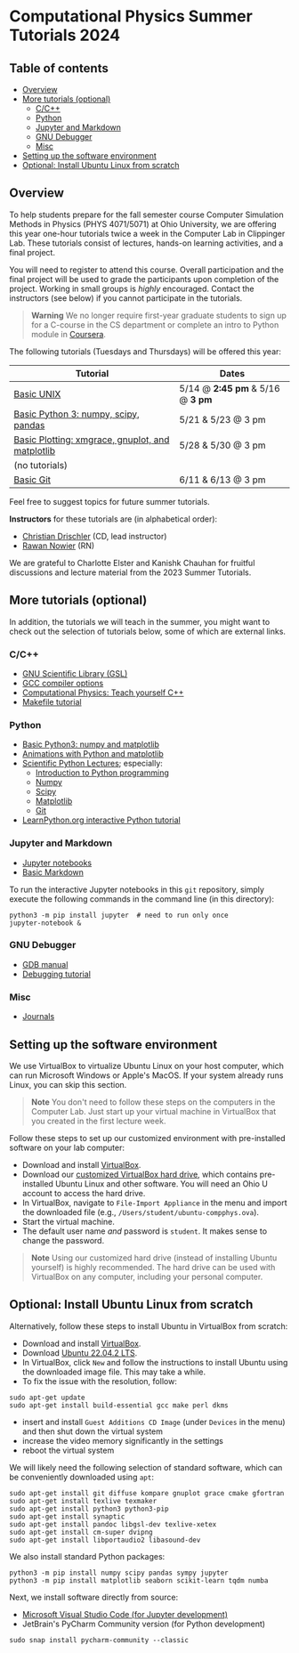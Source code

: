 # Computational Physics Summer Tutorials 2024 <!-- omit from toc -->

## Table of contents <!-- omit from toc -->

- [Overview](#overview)
- [More tutorials (optional)](#more-tutorials-optional)
  - [C/C++](#cc)
  - [Python](#python)
  - [Jupyter and Markdown](#jupyter-and-markdown)
  - [GNU Debugger](#gnu-debugger)
  - [Misc](#misc)
- [Setting up the software environment](#setting-up-the-software-environment)
- [Optional: Install Ubuntu Linux from scratch](#optional-install-ubuntu-linux-from-scratch)


## Overview

To help students prepare for the fall semester course Computer Simulation Methods in Physics (PHYS 4071/5071) at Ohio University, we are offering this year one-hour tutorials twice a week in the Computer Lab in Clippinger Lab. These tutorials consist of lectures, hands-on learning activities, and a final project.

You will need to register to attend this course. Overall participation and the final project will be used to grade the participants upon completion of the project. Working in small groups is _highly_ encouraged. Contact the instructors (see below) if you cannot participate in the tutorials. 

> **Warning**
> We no longer require first-year graduate students to sign up for a C-course in the CS department or complete an intro to Python module in [Coursera](https://www.coursera.org/).

The following tutorials (Tuesdays and Thursdays) will be offered this year:

| Tutorial       | Dates | 
| ----------- | ----------- |
| [Basic UNIX](unix_tutorial.ipynb)        | 5/14 @ **2:45 pm** & 5/16 @ **3 pm** | 
| [Basic Python 3: numpy, scipy, pandas](python_tutorial.ipynb)         | 5/21 & 5/23 @ 3 pm | 
| [Basic Plotting: xmgrace, gnuplot, and matplotlib](plotting_tutorial/plotting_tutorial.ipynb)        | 5/28 & 5/30 @ 3 pm | 
| (no tutorials)   |      | 
| [Basic Git](git-github/README.md)          | 6/11 & 6/13 @ 3 pm | 

Feel free to suggest topics for future summer tutorials.

**Instructors** for these tutorials are (in alphabetical order):
* [Christian Drischler](https://www.ohio.edu/cas/drischler) (CD, lead instructor)
* [Rawan Nowier](https://www.ohio.edu/cas/rn757120) (RN)

We are grateful to Charlotte Elster and Kanishk Chauhan for fruitful discussions and lecture material from the 2023 Summer Tutorials.


## More tutorials (optional)

In addition, the tutorials we will teach in the summer, you might want to check out the selection of tutorials below, some of which are external links.

### C/C++
* [GNU Scientific Library (GSL)](gsl.ipynb)
* [GCC compiler options](gcc_compiler_options.ipynb)
* [Computational Physics: Teach yourself C++](https://computationalscienceuio.github.io/RefreshProgrammingSkills/notebooks/Cpp/LectureNotes.html)
* [Makefile tutorial](https://makefiletutorial.com/#makefile-cookbook)

### Python
* [Basic Python3: numpy and matplotlib](Python3/tutorial.ipynb)
* [Animations with Python and matplotlib](Python3/tutorial_animations.ipynb)
* [Scientific Python Lectures](https://github.com/jrjohansson/scientific-python-lectures); especially:
  -  [Introduction to Python programming](https://github.com/jrjohansson/scientific-python-lectures/blob/master/Lecture-1-Introduction-to-Python-Programming.ipynb)
  -  [Numpy](https://github.com/jrjohansson/scientific-python-lectures/blob/master/Lecture-2-Numpy.ipynb)
  -  [Scipy](https://github.com/jrjohansson/scientific-python-lectures/blob/master/Lecture-3-Scipy.ipynb)
  -  [Matplotlib](https://github.com/jrjohansson/scientific-python-lectures/blob/master/Lecture-4-Matplotlib.ipynb)
  -  [Git](https://github.com/jrjohansson/scientific-python-lectures/blob/master/Lecture-7-Revision-Control-Software.ipynb)
* [LearnPython.org interactive Python tutorial](https://www.learnpython.org/)

### Jupyter and Markdown
* [Jupyter notebooks](https://www.dataquest.io/blog/jupyter-notebook-tutorial/)
* [Basic Markdown](https://github.com/jrjohansson/numerical-python-book-code/blob/master/ch01-Markdown.ipynb)

To run the interactive Jupyter notebooks in this `git` repository, simply execute the following commands in the command line (in this directory):

```shell
python3 -m pip install jupyter  # need to run only once
jupyter-notebook &
```

### GNU Debugger 
* [GDB manual](https://www.asc.ohio-state.edu/physics/ntg/6810/handouts/gdb_debugger.pdf)
* [Debugging tutorial](https://heather.cs.ucdavis.edu/~matloff/debug.html)


### Misc
* [Journals](journals.md)


## Setting up the software environment

We use VirtualBox to virtualize Ubuntu Linux on your host computer, which can run Microsoft Windows or Apple's MacOS. If your system already runs Linux, you can skip this section.

> **Note**
> You don't need to follow these steps on the computers in the Computer Lab. Just start up your virtual machine in VirtualBox that you created in the first lecture week.

Follow these steps to set up our customized environment with pre-installed software on your lab computer:
* Download and install [VirtualBox](https://www.virtualbox.org/).
* Download our [customized VirtualBox hard drive](https://catmailohio-my.sharepoint.com/:u:/g/personal/drischler_ohio_edu/EYlLoSurm6tMq-rGL-Je98IBXPSi9yRtjmuERZPfB9j8Mg?e=bFu9oU), which contains pre-installed Ubuntu Linux and other software. You will need an Ohio U account to access the hard drive. 
* In VirtualBox, navigate to `File-Import Appliance` in the menu and import the downloaded file (e.g., `/Users/student/ubuntu-compphys.ova`).
* Start the virtual machine.
* The default user name _and_ password is `student`. It makes sense to change the password.

> **Note**
> Using our customized hard drive (instead of installing Ubuntu yourself) is highly recommended. The hard drive can be used with VirtualBox on any computer, including your personal computer.

## Optional: Install Ubuntu Linux from scratch

Alternatively, follow these steps to install Ubuntu in VirtualBox from scratch:
* Download and install [VirtualBox](https://www.virtualbox.org/).
* Download [Ubuntu 22.04.2 LTS](https://ubuntu.com/download/desktop).
* In VirtualBox, click `New` and follow the instructions to install Ubuntu using the downloaded image file. This may take a while.
* To fix the issue with the resolution, follow:
```shell
sudo apt-get update
sudo apt-get install build-essential gcc make perl dkms
```
* insert and install `Guest Additions CD Image` (under `Devices` in the menu) and then shut down the virtual system
* increase the video memory significantly in the settings
* reboot the virtual system

We will likely need the following selection of standard software, which can be conveniently downloaded using `apt`:
```shell
sudo apt-get install git diffuse kompare gnuplot grace cmake gfortran
sudo apt-get install texlive texmaker 
sudo apt-get install python3 python3-pip
sudo apt-get install synaptic
sudo apt-get install pandoc libgsl-dev texlive-xetex
sudo apt-get install cm-super dvipng
sudo apt-get install libportaudio2 libasound-dev
```

We also install standard Python packages:
```shell
python3 -m pip install numpy scipy pandas sympy jupyter
python3 -m pip install matplotlib seaborn scikit-learn tqdm numba
```

Next, we install software directly from source:
* [Microsoft Visual Studio Code (for Jupyter development)](https://code.visualstudio.com/docs/setup/linux#_debian-and-ubuntu-based-distributions)
* JetBrain's PyCharm Community version (for Python development)
```shell
sudo snap install pycharm-community --classic
```
